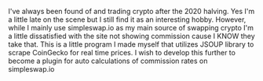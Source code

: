 I've always been found of and trading crypto after the 2020 halving. Yes I'm a little late on the scene but I still find it as an interesting hobby. 
However, while I mainly use simpleswap.io as my main source of swapping crypto I'm a little dissatisfied with the site not showing commission cause I KNOW they take that.
This is a little program I made myself that utilizes JSOUP library to scrape CoinGecko for real time prices. I wish to develop this further to become
a plugin for auto calculations of commission rates on simpleswap.io
